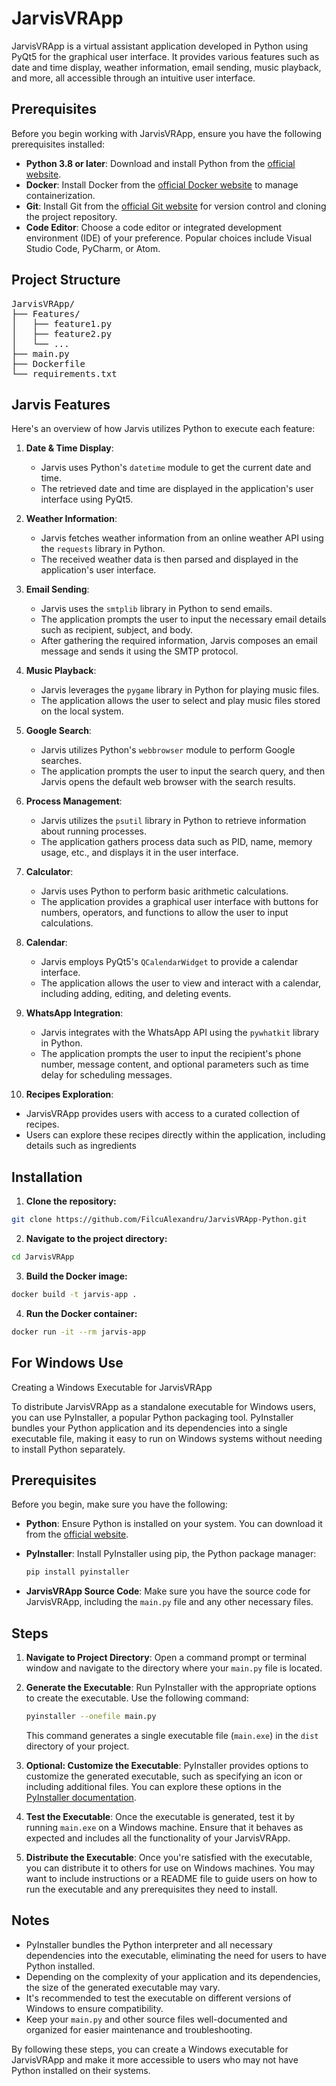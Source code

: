 # JarvisVRApp

JarvisVRApp is a virtual assistant application developed in Python using PyQt5 for the graphical user interface. It provides various features such as date and time display, weather information, email sending, music playback, and more, all accessible through an intuitive user interface.

## Prerequisites
Before you begin working with JarvisVRApp, ensure you have the following prerequisites installed:

- **Python 3.8 or later**: Download and install Python from the [official website](https://www.python.org/downloads/).
- **Docker**: Install Docker from the [official Docker website](https://www.docker.com/get-started) to manage containerization.
- **Git**: Install Git from the [official Git website](https://git-scm.com/downloads) for version control and cloning the project repository.
- **Code Editor**: Choose a code editor or integrated development environment (IDE) of your preference. Popular choices include Visual Studio Code, PyCharm, or Atom.

## Project Structure
<pre>
JarvisVRApp/
├── Features/
│   ├── feature1.py
│   ├── feature2.py
│   └── ...
├── main.py
├── Dockerfile
└── requirements.txt
</pre>

## Jarvis Features 
Here's an overview of how Jarvis utilizes Python to execute each feature:

1. **Date & Time Display**:
   - Jarvis uses Python's `datetime` module to get the current date and time.
   - The retrieved date and time are displayed in the application's user interface using PyQt5.

2. **Weather Information**:
   - Jarvis fetches weather information from an online weather API using the `requests` library in Python.
   - The received weather data is then parsed and displayed in the application's user interface.

3. **Email Sending**:
   - Jarvis uses the `smtplib` library in Python to send emails.
   - The application prompts the user to input the necessary email details such as recipient, subject, and body.
   - After gathering the required information, Jarvis composes an email message and sends it using the SMTP protocol.

4. **Music Playback**:
   - Jarvis leverages the `pygame` library in Python for playing music files.
   - The application allows the user to select and play music files stored on the local system.

5. **Google Search**:
   - Jarvis utilizes Python's `webbrowser` module to perform Google searches.
   - The application prompts the user to input the search query, and then Jarvis opens the default web browser with the search results.

6. **Process Management**:
   - Jarvis utilizes the `psutil` library in Python to retrieve information about running processes.
   - The application gathers process data such as PID, name, memory usage, etc., and displays it in the user interface.

7. **Calculator**:
   - Jarvis uses Python to perform basic arithmetic calculations.
   - The application provides a graphical user interface with buttons for numbers, operators, and functions to allow the user to input calculations.

8. **Calendar**:
   - Jarvis employs PyQt5's `QCalendarWidget` to provide a calendar interface.
   - The application allows the user to view and interact with a calendar, including adding, editing, and deleting events.

9. **WhatsApp Integration**:
   - Jarvis integrates with the WhatsApp API using the `pywhatkit` library in Python.
   - The application prompts the user to input the recipient's phone number, message content, and optional parameters such as time delay for scheduling messages.

10. **Recipes Exploration**:
   - JarvisVRApp provides users with access to a curated collection of recipes.
   - Users can explore these recipes directly within the application, including details such as ingredients


## Installation
1. **Clone the repository:**
```bash
git clone https://github.com/FilcuAlexandru/JarvisVRApp-Python.git
```

2. **Navigate to the project directory:**
```bash
cd JarvisVRApp
```

3. **Build the Docker image:**
```bash
docker build -t jarvis-app .
```

4. **Run the Docker container:**
```bash
docker run -it --rm jarvis-app
```

## For Windows Use

Creating a Windows Executable for JarvisVRApp

To distribute JarvisVRApp as a standalone executable for Windows users, you can use PyInstaller, a popular Python packaging tool. PyInstaller bundles your Python application and its dependencies into a single executable file, making it easy to run on Windows systems without needing to install Python separately.

## Prerequisites

Before you begin, make sure you have the following:

- **Python**: Ensure Python is installed on your system. You can download it from the [official website](https://www.python.org/downloads/).
- **PyInstaller**: Install PyInstaller using pip, the Python package manager:

    ```bash
    pip install pyinstaller
    ```

- **JarvisVRApp Source Code**: Make sure you have the source code for JarvisVRApp, including the `main.py` file and any other necessary files.

## Steps

1. **Navigate to Project Directory**: Open a command prompt or terminal window and navigate to the directory where your `main.py` file is located.

2. **Generate the Executable**: Run PyInstaller with the appropriate options to create the executable. Use the following command:

    ```bash
    pyinstaller --onefile main.py
    ```

    This command generates a single executable file (`main.exe`) in the `dist` directory of your project.

3. **Optional: Customize the Executable**: PyInstaller provides options to customize the generated executable, such as specifying an icon or including additional files. You can explore these options in the [PyInstaller documentation](https://pyinstaller.readthedocs.io/en/stable/usage.html).

4. **Test the Executable**: Once the executable is generated, test it by running `main.exe` on a Windows machine. Ensure that it behaves as expected and includes all the functionality of your JarvisVRApp.

5. **Distribute the Executable**: Once you're satisfied with the executable, you can distribute it to others for use on Windows machines. You may want to include instructions or a README file to guide users on how to run the executable and any prerequisites they need to install.

## Notes

- PyInstaller bundles the Python interpreter and all necessary dependencies into the executable, eliminating the need for users to have Python installed.
- Depending on the complexity of your application and its dependencies, the size of the generated executable may vary.
- It's recommended to test the executable on different versions of Windows to ensure compatibility.
- Keep your `main.py` and other source files well-documented and organized for easier maintenance and troubleshooting.

By following these steps, you can create a Windows executable for JarvisVRApp and make it more accessible to users who may not have Python installed on their systems.
